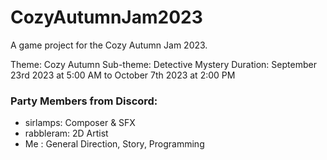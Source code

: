# CozyAutumnJam2023
A game project for the Cozy Autumn Jam 2023.

Theme: Cozy Autumn
Sub-theme: Detective Mystery
Duration: September 23rd 2023 at 5:00 AM to October 7th 2023 at 2:00 PM

### Party Members from Discord:
- sirlamps: Composer & SFX
- rabbleram: 2D Artist
- Me : General Direction, Story, Programming